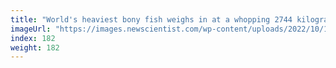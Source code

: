 ```yaml
---
title: "World's heaviest bony fish weighs in at a whopping 2744 kilograms"
imageUrl: "https://images.newscientist.com/wp-content/uploads/2022/10/14135900/SEI_129417405.jpg?width=600"
index: 182
weight: 182
---
```

